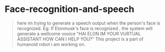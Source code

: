 # Face-recognition-and-speech
>here im trying to generate  a speech output when the person's face is recognized.
>Eg: If Elonmusk's face is recognized , the system will generate a wellcome vooice "HAI ELON IM YOUR VURTUAL ASSISTANT HOW CAN I HELP YOU?"
This project is a part of humanoid robot i am working on.
